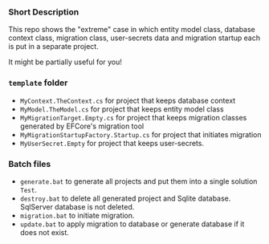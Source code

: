 ### Short Description

This repo shows the "extreme" case in which
entity model class, database context class, migration class,
user-secrets data and migration startup each is put in a separate project.

It might be partially useful for you! 


### `template` folder


- `MyContext.TheContext.cs` for project that keeps database context  
- `MyModel.TheModel.cs` for project that keeps entity model class
- `MyMigrationTarget.Empty.cs` for project that keeps migration classes generated by EFCore's migration tool 
- `MyMigrationStartupFactory.Startup.cs` for project that initiates migration
- `MyUserSecret.Empty` for project that keeps user-secrets.

### Batch files

- `generate.bat` to generate all projects and put them into a single solution `Test`.
- `destroy.bat` to delete all generated project and Sqlite database. SqlServer database is not deleted.
- `migration.bat` to initiate migration.
- `update.bat` to apply migration to database or generate database if it does not exist.


